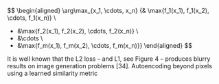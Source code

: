 $$
\begin{aligned}
\arg\max_{x_1, \cdots, x_n} 
\{& \max\{f_1(x_1), f_1(x_2), \cdots, f_1(x_n)\} \\ 
+ &\max\{f_2(x_1), f_2(x_2), \cdots, f_2(x_n)\} \\
+ &\cdots \\
+ &\max\{f_m(x_1), f_m(x_2), \cdots, f_m(x_n)\}\}
\end{aligned}
$$





It is well known that the L2 loss – and L1, see Figure 4 – produces blurry results on image generation problems [34]. Autoencoding beyond pixels using a learned similarity metric

 
